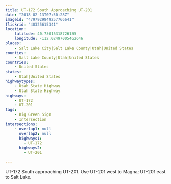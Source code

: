 ```yaml
---
title: UT-172 South Approaching UT-201
date: "2018-02-13T07:50:28Z"
imageid: "4797929849257766641"
flickrid: "40325615341"
location:
    latitude: 40.73015318726155
    longitude: -112.02497005462646
places:
    - Salt Lake City|Salt Lake County|Utah|United States
counties:
    - Salt Lake County|Utah|United States
countries:
    - United States
states:
    - Utah|United States
highwaytypes:
    - Utah State Highway
    - Utah State Highway
highways:
    - UT-172
    - UT-201
tags:
    - Big Green Sign
    - Intersection
intersections:
    - overlap1: null
      overlap2: null
      highways1:
        - UT-172
      highways2:
        - UT-201

---
```

UT-172 South approaching UT-201.  Use UT-201 west to Magna; UT-201 east to Salt Lake.